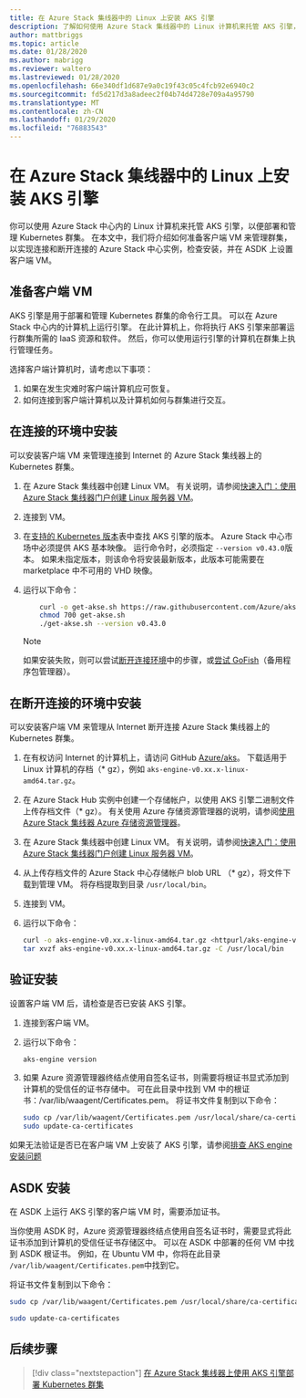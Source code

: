 ```yaml
---
title: 在 Azure Stack 集线器中的 Linux 上安装 AKS 引擎
description: 了解如何使用 Azure Stack 集线器中的 Linux 计算机来托管 AKS 引擎，以便部署和管理 Kubernetes 群集。
author: mattbriggs
ms.topic: article
ms.date: 01/28/2020
ms.author: mabrigg
ms.reviewer: waltero
ms.lastreviewed: 01/28/2020
ms.openlocfilehash: 66e340df1d687e9a0c19f43c05c4fcb92e6940c2
ms.sourcegitcommit: fd5d217d3a8adeec2f04b74d4728e709a4a95790
ms.translationtype: MT
ms.contentlocale: zh-CN
ms.lasthandoff: 01/29/2020
ms.locfileid: "76883543"
---
```

# <a name="install-the-aks-engine-on-linux-in-azure-stack-hub"></a>在 Azure Stack 集线器中的 Linux 上安装 AKS 引擎

你可以使用 Azure Stack 中心内的 Linux 计算机来托管 AKS 引擎，以便部署和管理 Kubernetes 群集。 在本文中，我们将介绍如何准备客户端 VM 来管理群集，以实现连接和断开连接的 Azure Stack 中心实例，检查安装，并在 ASDK 上设置客户端 VM。

## <a name="prepare-the-client-vm"></a>准备客户端 VM

AKS 引擎是用于部署和管理 Kubernetes 群集的命令行工具。 可以在 Azure Stack 中心内的计算机上运行引擎。 在此计算机上，你将执行 AKS 引擎来部署运行群集所需的 IaaS 资源和软件。 然后，你可以使用运行引擎的计算机在群集上执行管理任务。

选择客户端计算机时，请考虑以下事项：

1. 如果在发生灾难时客户端计算机应可恢复。
2. 如何连接到客户端计算机以及计算机如何与群集进行交互。

## <a name="install-in-a-connected-environment"></a>在连接的环境中安装

可以安装客户端 VM 来管理连接到 Internet 的 Azure Stack 集线器上的 Kubernetes 群集。

1. 在 Azure Stack 集线器中创建 Linux VM。 有关说明，请参阅[快速入门：使用 Azure Stack 集线器门户创建 Linux 服务器 VM](https://docs.microsoft.com/azure-stack/user/azure-stack-quick-linux-portal)。
2. 连接到 VM。
3. 在[支持的 Kubernetes 版本](https://github.com/Azure/aks-engine/blob/master/docs/topics/azure-stack.md#supported-kubernetes-versions)表中查找 AKS 引擎的版本。 Azure Stack 中心市场中必须提供 AKS 基本映像。 运行命令时，必须指定 `--version v0.43.0`版本。 如果未指定版本，则该命令将安装最新版本，此版本可能需要在 marketplace 中不可用的 VHD 映像。
4. 运行以下命令：

    ```bash  
        curl -o get-akse.sh https://raw.githubusercontent.com/Azure/aks-engine/master/scripts/get-akse.sh
        chmod 700 get-akse.sh
        ./get-akse.sh --version v0.43.0
    ```

    > [!Note]  
    > 如果安装失败，则可以尝试[断开连接环境](#install-in-a-disconnected-environment)中的步骤，或[尝试 GoFish](azure-stack-kubernetes-aks-engine-troubleshoot.md#try-gofish)（备用程序包管理器）。

## <a name="install-in-a-disconnected-environment"></a>在断开连接的环境中安装

可以安装客户端 VM 来管理从 Internet 断开连接 Azure Stack 集线器上的 Kubernetes 群集。

1.  在有权访问 Internet 的计算机上，请访问 GitHub [Azure/aks](https://github.com/Azure/aks-engine/releases/latest)。 下载适用于 Linux 计算机的存档（* gz），例如 `aks-engine-v0.xx.x-linux-amd64.tar.gz`。

2.  在 Azure Stack Hub 实例中创建一个存储帐户，以使用 AKS 引擎二进制文件上传存档文件（* gz）。 有关使用 Azure 存储资源管理器的说明，请参阅[使用 Azure Stack 集线器 Azure 存储资源管理器](https://docs.microsoft.com/azure-stack/user/azure-stack-storage-connect-se)。

3. 在 Azure Stack 集线器中创建 Linux VM。 有关说明，请参阅[快速入门：使用 Azure Stack 集线器门户创建 Linux 服务器 VM](https://docs.microsoft.com/azure-stack/user/azure-stack-quick-linux-portal)。

3.  从上传存档文件的 Azure Stack 中心存储帐户 blob URL （* gz），将文件下载到管理 VM。 将存档提取到目录 `/usr/local/bin`。

4. 连接到 VM。

5.  运行以下命令：

    ```bash  
    curl -o aks-engine-v0.xx.x-linux-amd64.tar.gz <httpurl/aks-engine-v0.xx.x-linux-amd64.tar.gz>
    tar xvzf aks-engine-v0.xx.x-linux-amd64.tar.gz -C /usr/local/bin
    ```

## <a name="verify-the-installation"></a>验证安装

设置客户端 VM 后，请检查是否已安装 AKS 引擎。

1. 连接到客户端 VM。
2. 运行以下命令：

   ```bash  
   aks-engine version
   ```

3. 如果 Azure 资源管理器终结点使用自签名证书，则需要将根证书显式添加到计算机的受信任的证书存储中。 可在此目录中找到 VM 中的根证书：/var/lib/waagent/Certificates.pem。 将证书文件复制到以下命令： 

   ```bash
   sudo cp /var/lib/waagent/Certificates.pem /usr/local/share/ca-certificates/azurestackca.crt 
   sudo update-ca-certificates
   ```

如果无法验证是否已在客户端 VM 上安装了 AKS 引擎，请参阅[排查 AKS engine 安装问题](azure-stack-kubernetes-aks-engine-troubleshoot.md)


## <a name="asdk-installation"></a>ASDK 安装

在 ASDK 上运行 AKS 引擎的客户端 VM 时，需要添加证书。

当你使用 ASDK 时，Azure 资源管理器终结点使用自签名证书时，需要显式将此证书添加到计算机的受信任证书存储区中。 可以在 ASDK 中部署的任何 VM 中找到 ASDK 根证书。 例如，在 Ubuntu VM 中，你将在此目录 `/var/lib/waagent/Certificates.pem`中找到它。 

将证书文件复制到以下命令：

```bash
sudo cp /var/lib/waagent/Certificates.pem /usr/local/share/ca-certificates/azurestackca.crt

sudo update-ca-certificates
```

## <a name="next-steps"></a>后续步骤

> [!div class="nextstepaction"]
> [在 Azure Stack 集线器上使用 AKS 引擎部署 Kubernetes 群集](azure-stack-kubernetes-aks-engine-deploy-cluster.md)